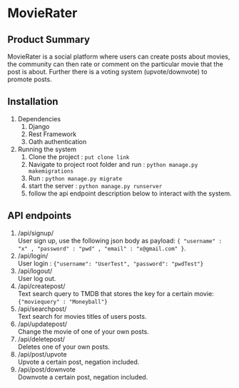 # MovieRater

## Product Summary
MovieRater is a social platform where users can create posts about movies,
the community can then rate or comment on the particular movie that the post 
is about. Further there is a voting system (upvote/downvote) to promote posts.

## Installation 

1. Dependencies 
   1. Django
   2. Rest Framework
   3. Oath authentication 
2. Running the system
   1. Clone the project : `` put clone link ``
   2. Navigate to project root folder and run : `` python manage.py makemigrations ``
   3. Run : `` python manage.py migrate ``
   4. start the server : `` python manage.py runserver ``
   5. follow the api endpoint description below to interact with the system.

## API endpoints
1. /api/signup/ <br/> User sign up, use the following json body as payload: ``{ "username" : "x" , "password" : "pwd" , "email" : "x@gmail.com" }``.
2. /api/login/ <br/> User login : `` {"username": "UserTest", "password": "pwdTest"} ``
3. /api/logout/ <br/> User log out.
3. /api/createpost/ <br/> Text search query to TMDB that stores the key for a certain movie: ``{"moviequery" : "Moneyball"}``
4. /api/searchpost/ <br/> Text search for movies titles of users posts. 
5.  /api/updatepost/ <br/> Change the movie of one of your own posts.
6. /api/deletepost/ <br/> Deletes one of your own posts.
7. /api/post/upvote <br/> Upvote a certain post, negation included.
8. /api/post/downvote <br/> Downvote a certain post, negation included.